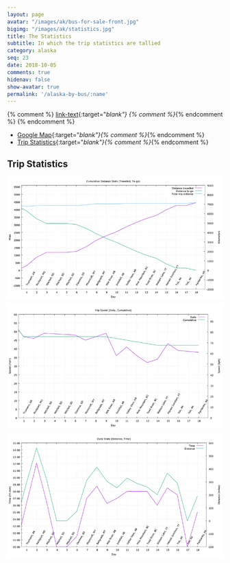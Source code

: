 ```yaml
---
layout: page
avatar: "/images/ak/bus-for-sale-front.jpg"
bigimg: "/images/ak/statistics.jpg"
title: The Statistics
subtitle: In which the trip statistics are tallied
category: alaska
seq: 23
date: 2018-10-05
comments: true
hidenav: false
show-avatar: true
permalink: '/alaska-by-bus/:name'
---
```


{% comment %}
[link-text](link-url){:target="_blank"}
{% comment %}_{% endcomment %}
{% endcomment %}
 
* [Google Map](https://drive.google.com/open?id=1QToP1iDFNB0dEk8pjlkAVyIr8ThzeEdh&usp=sharing){:target="_blank"}{% comment %}_{% endcomment %} 
* [Trip Statistics](https://docs.google.com/spreadsheets/d/10dU6wdnTdiuMCkSWJ2yGe1PNjGZWlgYcmZ_RCtjf--8/edit?usp=sharing){:target="_blank"}{% comment %}_{% endcomment %}


## Trip Statistics

![trip-cumul](/images/ak/trip-cumul.png)

![trip-speed](/images/ak/trip-speed.png)

![trip-daily](/images/ak/trip-daily.png)

